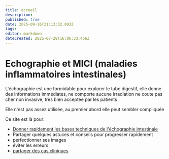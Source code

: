 ```yaml
---
title: accueil
description: 
published: true
date: 2025-09-16T21:13:32.093Z
tags: 
editor: markdown
dateCreated: 2025-07-28T16:06:33.456Z
---
```


# Echographie et MICI (maladies inflammatoires intestinales)

L'échographie est une formidable pour explorer le tube digestif, 
elle donne des informations immédiates, 
ne comporte aucune irradiation
ne coute pas cher
non invasive, très bien acceptée par les patients

Elle n'est pas assez utilisée,
au premier abord elle peut sembler compliquée

Ce site est là pour:

- [Donner rapidement les bases techniques de l'échographie intestinale](/bases)
- Partager quelques astuces et conseils pour progresser rapidement
- perfectionner ses images
- éviter les erreurs
- [partager des cas cliniques](/cascliniques)